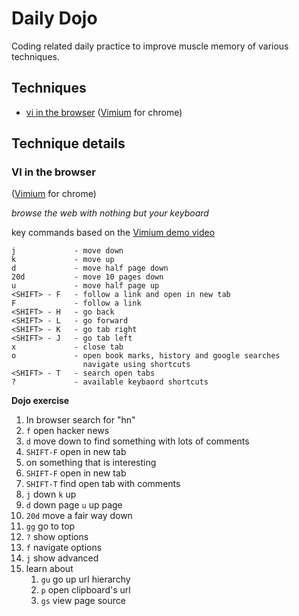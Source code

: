 # Daily Dojo

Coding related daily practice to improve muscle memory of various techniques.

## Techniques

* [vi in the browser](#vi-in-the-browser) ([Vimium](http://vimium.github.io/) for chrome)

## Technique details

### VI in the browser

([Vimium](http://vimium.github.io/) for chrome)

_browse the web with nothing but your keyboard_

key commands based on the [Vimium demo video](http://youtu.be/t67Sn0RGK54)

    j             - move down
    k             - move up
    d             - move half page down
    20d           - move 10 pages down
    u             - move half page up
    <SHIFT> - F   - follow a link and open in new tab
    F             - follow a link
    <SHIFT> - H   - go back
    <SHIFT> - L   - go forward
    <SHIFT> - K   - go tab right
    <SHIFT> - J   - go tab left
    x             - close tab
    o             - open book marks, history and google searches
                    navigate using shortcuts
    <SHIFT> - T   - search open tabs
    ?             - available keybaord shortcuts

**Dojo exercise**
  
  1. In browser search for "hn"
  1. `f` open hacker news
  1. `d` move down to find something with lots of comments
  1. `SHIFT-F` open in new tab
  1. on something that is interesting
  1. `SHIFT-F` open in new tab 
  1. `SHIFT-T` find open tab with comments
  1. `j` down `k` up
  1. `d` down page `u` up page
  1. `20d` move a fair way down
  1. `gg` go to top
  1. `?` show options
  1. `f` navigate options
  1. `j` show advanced
  1. learn about
      1. `gu` go up url hierarchy
      1. `p` open clipboard's url
      1. `gs` view page source
